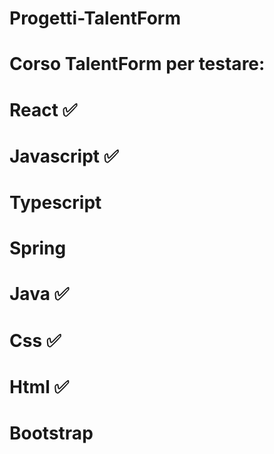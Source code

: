 # Progetti-TalentForm 
# Corso TalentForm per testare:
# React ✅
# Javascript ✅
# Typescript
# Spring
# Java ✅
# Css ✅
# Html ✅
# Bootstrap
